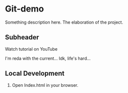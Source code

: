 # Git-demo

Something description here. The elaboration of the project.

## Subheader

Watch tutorial on YouTube

I'm reda with the current... Idk, life's hard...

## Local Development

1. Open Index.html in your browser.